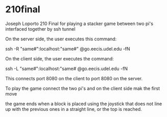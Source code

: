 # 210final
Joseph Loporto 210 Final for playing a stacker game between two pi's interfaced together by ssh tunnel

On the server side, the user executes this command:

ssh -R "same#":localhost:"same#" <eecis user>@go.eecis.udel.edu -fN

On the client side, the user executes the command:

ssh -L "same#":localhost:"same# <other eecis user>@go.eecis.udel.edu -fN

This connects port 8080 on the client to port 8080 on the server.



To play the game connect the two pi's and on the client side mak the first move

the game ends when a block is placed using the joystick that does not line up with the previous ones in a straight line, or the top is reached.
